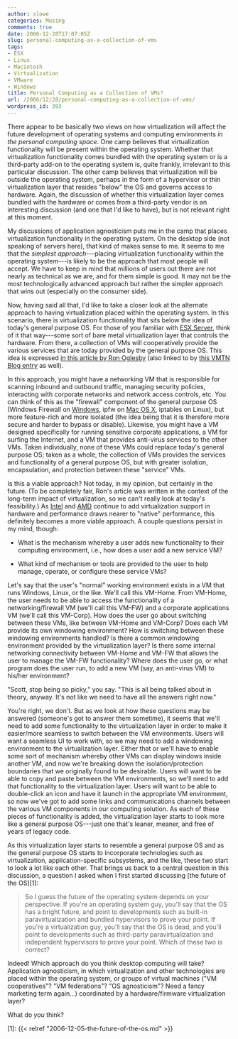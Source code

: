 ```yaml
---
author: slowe
categories: Musing
comments: true
date: 2006-12-28T17:07:05Z
slug: personal-computing-as-a-collection-of-vms
tags:
- ESX
- Linux
- Macintosh
- Virtualization
- VMware
- Windows
title: Personal Computing as a Collection of VMs?
url: /2006/12/28/personal-computing-as-a-collection-of-vms/
wordpress_id: 393
---
```


There appear to be basically two views on how virtualization will affect the future development of operating systems and computing environments _in the personal computing space_. One camp believes that virtualization functionality will be present within the operating system. Whether that virtualization functionality comes bundled with the operating system or is a third-party add-on to the operating system is, quite frankly, irrelevant to this particular discussion. The other camp believes that virtualization will be outside the operating system, perhaps in the form of a hypervisor or thin virtualization layer that resides "below" the OS and governs access to hardware. Again, the discussion of whether this virtualization layer comes bundled with the hardware or comes from a third-party vendor is an interesting discussion (and one that I'd like to have), but is not relevant right at this moment.

My discussions of application agnosticism puts me in the camp that places virtualization functionality in the operating system. On the desktop side (not speaking of servers here), that kind of makes sense to me. It seems to me that the _simplest approach_---placing virtualization functionality within the operating system---is likely to be the approach that most people will accept. We have to keep in mind that millions of users out there are not nearly as technical as we are, and for them simple is good. It may not be the most technologically advanced approach but rather the simpler approach that wins out (especially on the consumer side).

Now, having said all that, I'd like to take a closer look at the alternate approach to having virtualization placed within the operating system. In this scenario, there is virtualization functionality that sits below the idea of today's general purpose OS. For those of you familiar with [ESX Server](http://www.vmware.com/products/vi/esx/), think of it that way---some sort of bare metal virtualization layer that controls the hardware. From there, a collection of VMs will cooperatively provide the various services that are today provided by the general purpose OS. This idea is expressed [in this article by Ron Oglesby](http://www.brianmadden.com/content/content.asp?id=623) (also linked to by [this VMTN Blog entry](http://blogs.vmware.com/vmtn/2006/12/blogscottloweor.html) as well).

In this approach, you might have a networking VM that is responsible for scanning inbound and outbound traffic, managing security policies, interacting with corporate networks and network access controls, etc. You can think of this as the "firewall" component of the general purpose OS (Windows Firewall on [Windows](http://www.microsoft.com/windows/), ipfw on [Mac OS X](http://www.apple.com/macosx/), iptables on Linux), but more feature-rich and more isolated (the idea being that it is therefore more secure and harder to bypass or disable). Likewise, you might have a VM designed specifically for running sensitive corporate applications, a VM for surfing the Internet, and a VM that provides anti-virus services to the other VMs. Taken individually, none of these VMs could replace today's general purpose OS; taken as a whole, the collection of VMs provides the services and functionality of a general purpose OS, but with greater isolation, encapsulation, and protection between these "service" VMs.

Is this a viable approach? Not today, in my opinion, but certainly in the future. (To be completely fair, Ron's article was written in the context of the long-term impact of virtualization, so we can't really look at today's feasibility.) As [Intel](http://www.intel.com/) and [AMD](http://www.amd.com/) continue to add virtualization support in hardware and performance draws nearer to "native" performance, this definitely becomes a more viable approach. A couple questions persist in my mind, though:

* What is the mechanism whereby a user adds new functionality to their computing environment, i.e., how does a user add a new service VM?

* What kind of mechanism or tools are provided to the user to help manage, operate, or configure these service VMs?

Let's say that the user's "normal" working environment exists in a VM that runs Windows, Linux, or the like. We'll call this VM-Home. From VM-Home, the user needs to be able to access the functionality of a networking/firewall VM (we'll call this VM-FW) and a corporate applications VM (we'll call this VM-Corp). How does the user go about switching between these VMs, like between VM-Home and VM-Corp? Does each VM provide its own windowing environment? How is switching between these windowing environments handled? Is there a common windowing environment provided by the virtualization layer? Is there some internal networking connectivity between VM-Home and VM-FW that allows the user to manage the VM-FW functionality? Where does the user go, or what program does the user run, to add a new VM (say, an anti-virus VM) to his/her environment?

"Scott, stop being so picky," you say. "This is all being talked about in theory, anyway. It's not like we need to have all the answers right now."

You're right, we don't. But as we look at how these questions may be answered (someone's got to answer them sometime), it seems that we'll need to add some functionality to the virtualization layer in order to make it easier/more seamless to switch between the VM environments. Users will want a seamless UI to work with, so we may need to add a windowing environment to the virtualization layer. Either that or we'll have to enable some sort of mechanism whereby other VMs can display windows inside another VM, and now we're breaking down the isolation/protection boundaries that we originally found to be desirable. Users will want to be able to copy and paste between the VM environments, so we'll need to add that functionality to the virtualization layer. Users will want to be able to double-click an icon and have it launch in the appropriate VM environment, so now we've got to add some links and communications channels between the various VM components in our computing solution. As each of these pieces of functionality is added, the virtualization layer starts to look more like a general purpose OS---just one that's leaner, meaner, and free of years of legacy code.

As this virtualization layer starts to resemble a general purpose OS and as the general purpose OS starts to incorporate technologies such as virtualization, application-specific subsystems, and the like, these two start to look a lot like each other. That brings us back to a central question in this discussion, a question I asked when I first started discussing [the future of the OS][1]:

>So I guess the future of the operating system depends on your perspective. If you're an operating system guy, you'll say that the OS has a bright future, and point to developments such as built-in paravirtualization and bundled hypervisors to prove your point. If you're a virtualization guy, you'll say that the OS is dead, and you'll point to developments such as third-party paravirtualization and independent hypervisors to prove your point. Which of these two is correct?

Indeed! Which approach do you think desktop computing will take? Application agnosticism, in which virtualization and other technologies are placed within the operating system, or groups of virtual machines ("VM cooperatives"? "VM federations"? "OS agnosticism"? Need a fancy marketing term again...) coordinated by a hardware/firmware virtualization layer?

What do _you_ think?

[1]: {{< relref "2006-12-05-the-future-of-the-os.md" >}}
